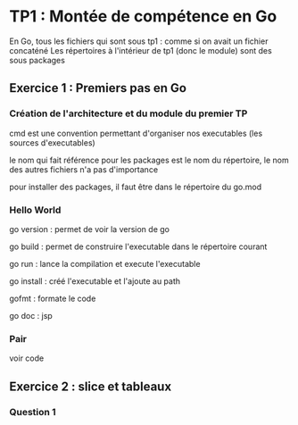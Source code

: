 # TP1 : Montée de compétence en Go

En Go, tous les fichiers qui sont sous tp1 : comme si on avait un fichier concaténé
Les répertoires à l'intérieur de tp1 (donc le module) sont des sous packages

## Exercice 1 : Premiers pas en Go

### Création de l'architecture et du module du premier TP

cmd est une convention permettant d'organiser nos executables (les sources d'executables)

le nom qui fait référence pour les packages est le nom du répertoire, le nom des autres fichiers n'a pas d'importance

pour installer des packages, il faut être dans le répertoire du go.mod

### Hello World

go version : permet de voir la version de go

go build : permet de construire l'executable dans le répertoire courant

go run : lance la compilation et execute l'executable

go install : créé l'executable et l'ajoute au path

gofmt : formate le code

go doc : jsp

### Pair 

voir code 

## Exercice 2 : slice et tableaux

### Question 1 

